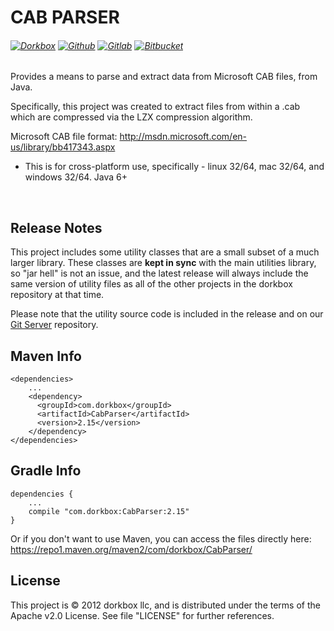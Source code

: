 CAB PARSER
===========

###### [![Dorkbox](https://badge.dorkbox.com/dorkbox.svg "Dorkbox")](https://git.dorkbox.com/dorkbox/CabParser) [![Github](https://badge.dorkbox.com/github.svg "Github")](https://github.com/dorkbox/CabParser) [![Gitlab](https://badge.dorkbox.com/gitlab.svg "Gitlab")](https://gitlab.com/dorkbox/CabParser) [![Bitbucket](https://badge.dorkbox.com/bitbucket.svg "Bitbucket")](https://bitbucket.org/dorkbox/CabParser)



Provides a means to parse and extract data from Microsoft CAB files, from Java.

Specifically, this project was created to extract files from within a .cab which are compressed via the LZX compression algorithm.

Microsoft CAB file format: http://msdn.microsoft.com/en-us/library/bb417343.aspx

- This is for cross-platform use, specifically - linux 32/64, mac 32/64, and windows 32/64. Java 6+



&nbsp; 
&nbsp; 

Release Notes 
---------

This project includes some utility classes that are a small subset of a much larger library. These classes are **kept in sync** with the main utilities library, so "jar hell" is not an issue, and the latest release will always include the same version of utility files as all of the other projects in the dorkbox repository at that time. 
  
  Please note that the utility source code is included in the release and on our [Git Server](https://git.dorkbox.com/dorkbox/Utilities) repository.
  
  
Maven Info
---------
```
<dependencies>
    ...
    <dependency>
      <groupId>com.dorkbox</groupId>
      <artifactId>CabParser</artifactId>
      <version>2.15</version>
    </dependency>
</dependencies>
```

Gradle Info
---------
````
dependencies {
    ...
    compile "com.dorkbox:CabParser:2.15"
}
````

Or if you don't want to use Maven, you can access the files directly here:  
https://repo1.maven.org/maven2/com/dorkbox/CabParser/  


License
---------
This project is © 2012 dorkbox llc, and is distributed under the terms of the Apache v2.0 License. See file "LICENSE" for further references.

